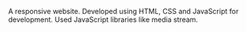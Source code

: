 A responsive website.
Developed using HTML, CSS and JavaScript for development.
Used JavaScript libraries like media stream.
